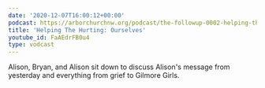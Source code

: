 ```yaml
---
date: '2020-12-07T16:00:12+00:00'
podcast: https://arborchurchnw.org/podcast/the-followup-0002-helping-the-hurting-ourselves.m4a
title: 'Helping The Hurting: Ourselves'
youtube_id: FaAEdrFB0u4
type: vodcast
---
```


Alison, Bryan, and Alison sit down to discuss Alison's message from yesterday and everything from grief to Gilmore Girls.